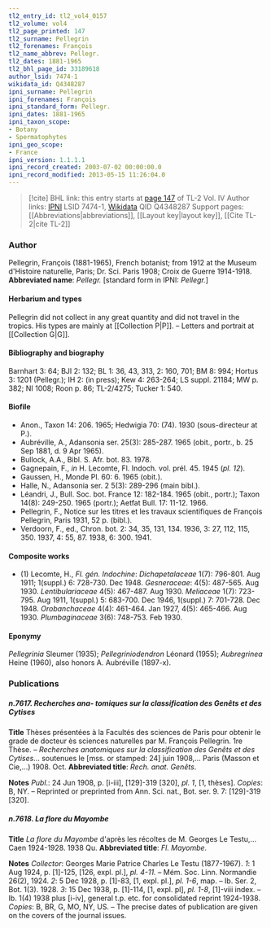 ```yaml
---
tl2_entry_id: tl2_vol4_0157
tl2_volume: vol4
tl2_page_printed: 147
tl2_surname: Pellegrin
tl2_forenames: François
tl2_name_abbrev: Pellegr.
tl2_dates: 1881-1965
tl2_bhl_page_id: 33189618
author_lsid: 7474-1
wikidata_id: Q4348287
ipni_surname: Pellegrin
ipni_forenames: François
ipni_standard_form: Pellegr.
ipni_dates: 1881-1965
ipni_taxon_scope: 
- Botany
- Spermatophytes
ipni_geo_scope: 
- France
ipni_version: 1.1.1.1
ipni_record_created: 2003-07-02 00:00:00.0
ipni_record_modified: 2013-05-15 11:26:04.0
---
```


> [!cite] BHL link: this entry starts at [page 147](https://www.biodiversitylibrary.org/page/33189618) of TL-2 Vol. IV
> Author links: [IPNI](https://www.ipni.org/a/7474-1) LSID 7474-1, [Wikidata](https://www.wikidata.org/wiki/Q4348287) QID Q4348287
> Support pages: [[Abbreviations|abbreviations]], [[Layout key|layout key]], [[Cite TL-2|cite TL-2]]

### Author

Pellegrin, François (1881-1965), French botanist; from 1912 at the Museum d'Histoire naturelle, Paris; Dr. Sci. Paris 1908; Croix de Guerre 1914-1918. 
**Abbreviated name**: *Pellegr.* \[standard form in IPNI: *Pellegr.*\]

#### Herbarium and types

Pellegrin did not collect in any great quantity and did not travel in the tropics. His types are mainly at [[Collection P|P]]. – Letters and portrait at [[Collection G|G]].

#### Bibliography and biography

Barnhart 3: 64; BJI 2: 132; BL 1: 36, 43, 313, 2: 160, 701; BM 8: 994; Hortus 3: 1201 (Pellegr.); IH 2: (in press); Kew 4: 263-264; LS suppl. 21184; MW p. 382; NI 1008; Roon p. 86; TL-2/4275; Tucker 1: 540.

#### Biofile

- Anon., Taxon 14: 206. 1965; Hedwigia 70: (74). 1930 (sous-directeur at P.).
- Aubréville, A., Adansonia ser. 25(3): 285-287. 1965 (obit., portr., b. 25 Sep 1881, d. 9 Apr 1965).
- Bullock, A.A., Bibl. S. Afr. bot. 83. 1978.
- Gagnepain, F., *in* H. Lecomte, Fl. Indoch. vol. prél. 45. 1945 (*pl. 12*).
- Gaussen, H., Monde Pl. 60: 6. 1965 (obit.).
- Halle, N., Adansonia ser. 2 5(3): 289-296 (main bibl.).
- Léandri, J., Bull. Soc. bot. France 12: 182-184. 1965 (obit., portr.); Taxon 14(8): 249-250. 1965 (portr.); Aetfat Bull. 17: 11-12. 1966.
- Pellegrin, F., Notice sur les titres et les travaux scientifiques de François Pellegrin, Paris 1931, 52 p. (bibl.).
- Verdoorn, F., ed., Chron. bot. 2: 34, 35, 131, 134. 1936, 3: 27, 112, 115, 350. 1937, 4: 55, 87. 1938, 6: 300. 1941.

#### Composite works

- (1) Lecomte, H., *Fl. gén. Indochine*: *Dichapetalaceae* 1(7): 796-801. Aug 1911; 1(suppl.) 6: 728-730. Dec 1948. *Gesneraceae*: 4(5): 487-565. Aug 1930.
*Lentibulariaceae* 4(5): 467-487. Aug 1930.
*Meliaceae* 1(7): 723-795. Aug 1911, 1(suppl.) 5: 683-700. Dec 1946, 1(suppl.) 7: 701-728. Dec 1948.
*Orobanchaceae* 4(4): 461-464. Jan 1927, 4(5): 465-466. Aug 1930.
*Plumbaginaceae* 3(6): 748-753. Feb 1930.

#### Eponymy

*Pellegrinia* Sleumer (1935); *Pellegriniodendron* Léonard (1955); *Aubregrinea* Heine (1960), also honors A. Aubréville (1897-x).

### Publications

##### n.7617. Recherches ana- tomiques sur la classification des Genêts et des Cytises

**Title**
Thèses présentées à la Facultés des sciences de Paris pour obtenir le grade de docteur ès sciences naturelles par M. François Pellegrin. 1re Thèse. – *Recherches anatomiques sur la classification des Genêts et des Cytises*... soutenues le \[mss. or stamped: 24\] juin 1908,... Paris (Masson et Cie,...) 1908. Oct.
**Abbreviated title**: *Rech. anat. Genêts*.

**Notes**
*Publ*.: 24 Jun 1908, p. \[i-iii\], \[129\]-319 \[320\], *pl. 1*, \[1, thèses\]. *Copies*: B, NY. – Reprinted or preprinted from Ann. Sci. nat., Bot. ser. 9. 7: \[129\]-319 \[320\].

##### n.7618. La flore du Mayombe

**Title**
*La flore du Mayombe* d'après les récoltes de M. Georges Le Testu,... Caen 1924-1928. 1938 Qu.
**Abbreviated title**: *Fl. Mayombe*.

**Notes**
*Collector*: Georges Marie Patrice Charles Le Testu (1877-1967).
*1*: 1 Aug 1924, p. \[1\]-125, \[126, expl. pl.\], *pl. 4-11.* – Mém. Soc. Linn. Normandie 26(2), 1924.
*2*: 5 Dec 1928, p. \[1\]-83, \[1, expl. pl.\], *pl. 1-6*, map. – Ib. Ser. 2, Bot. 1(3). 1928.
*3*: 15 Dec 1938, p. \[1\]-114, \[1, expl. pl\], *pl. 1-8*, \[1\]-viii index. – Ib. 1(4) 1938 plus \[i-iv\], general t.p. etc. for consolidated reprint 1924-1938.
*Copies*: B, BR, G, MO, NY, US. – The precise dates of publication are given on the covers of the journal issues.

